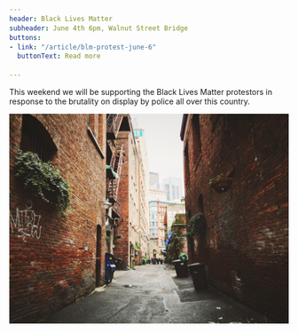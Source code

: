 ```yaml
---
header: Black Lives Matter
subheader: June 4th 6pm, Walnut Street Bridge
buttons:
- link: "/article/blm-protest-june-6"
  buttonText: Read more

---
```

This weekend we will be supporting the Black Lives Matter protestors in response to the brutality on display by police all over this country.

![](../media/alley.jpeg)